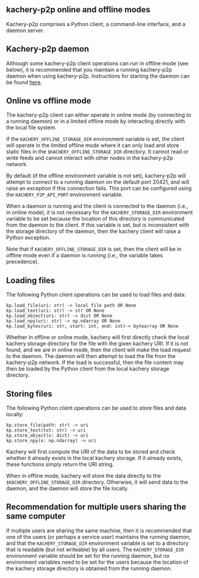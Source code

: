 ## kachery-p2p online and offline modes

Kachery-p2p comprises a Python client, a command-line interface, and a daemon server.

## Kachery-p2p daemon

Although some kachery-p2p client operations can run in offline mode (see below), it is recommended that you maintain a running kachery-p2p daemon when using kachery-p2p. Instructions for starting the daemon can be found [here](./setup_and_installation.md).

## Online vs offline mode

The kachery-p2p client can either operate in online mode (by connecting to a running daemon) or in a limited offline mode by interacting directly with the local file system.

If the `KACHERY_OFFLINE_STORAGE_DIR` environment variable is set, the client will operate in the limited offline mode where it can only load and store static files in the `$KACHERY_OFFLINE_STORAGE_DIR` directory. It cannot read or write feeds and cannot interact with other nodes in the kachery-p2p network.

By default (if the offline environment variable is not set), kachery-p2p will attempt to connect to a running daemon on the default port 20421, and will raise an exception if this connection fails. This port can be configured using the `KACHERY_P2P_API_PORT` environment variable.

When a daemon is running and the client is connected to the daemon (i.e., in online mode), it is not necessary for the `KACHERY_STORAGE_DIR` environment variable to be set because the location of this directory is communicated from the daemon to the client. If this variable *is* set, but is inconsistent with the storage directory of the daemon, then the kachery client will raise a Python exception.

Note that if `KACHERY_OFFLINE_STORAGE_DIR` is set, then the client will be in offline mode even if a daemon is running (i.e., the variable takes precedence).

## Loading files

The following Python client operations can be used to load files and data:

```
kp.load_file(uri: str) -> local file path OR None
kp.load_text(uri: str) -> str OR None
kp.load_object(uri: str) -> dict OR None
kp.load_npy(uri: str) -> np.ndarray OR None
kp.load_bytes(uri: str, start: int, end: int)-> bytearray OR None
```

Whether in offline or online mode, kachery will first directly check the local kachery storage directory for the file with the given kachery URI. If it is not found, and we are in online mode, then the client will make the load request to the daemon. The daemon will then attempt to load the file from the kachery-p2p network. If the load is successful, then the file content may then be loaded by the Python client from the local kachery storage directory.

## Storing files

The following Python client operations can be used to store files and data locally:

```
kp.store_file(path: str) -> uri
kp.store_text(txt: str) -> uri
kp.store_object(x: dict) -> uri
kp.store_npy(x: np.ndarray) -> uri
```

Kachery will first compute the URI of the data to be stored and check whether it already exists in the local kachery storage. If it already exists, these functions simply return the URI string.

When in offline mode, kachery will store the data directly to the `$KACHERY_OFFLINE_STORAGE_DIR` directory. Otherwise, it will send data to the daemon, and the daemon will store the file locally.

## Recommendation for multiple users sharing the same computer

If multiple users are sharing the same machine, then it is recommended that one of the users (or perhaps a service user) maintains the running daemon, and that the `KACHERY_STORAGE_DIR` environment variable is set to a directory that is readable (but not writeable) by all users. The `KACHERY_STORAGE_DIR` environment variable should be set for the running daemon, but no environment variables need to be set for the users because the location of the kachery storage directory is obtained from the running daemon.
